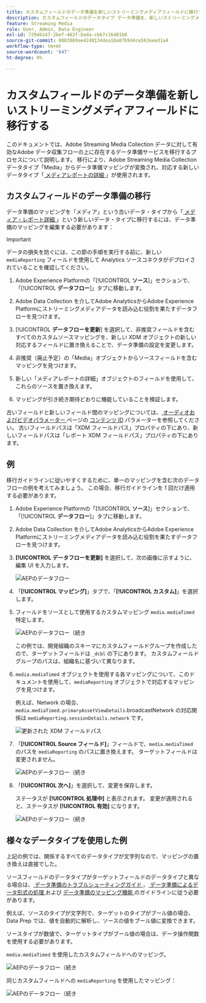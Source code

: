 ```yaml
---
title: カスタムフィールドのデータ準備を新しいストリーミングメディアフィールドに移行する
description: カスタムフィールドのデータタイプ データ準備を、新しいストリーミングメディアフィールドに移行する方法について説明します
feature: Streaming Media
role: User, Admin, Data Engineer
exl-id: 7294b147-2bef-463f-bada-cb67c16d01b0
source-git-commit: 0083869ae4248134dea18a87b9d4ce563eeed1a4
workflow-type: tm+mt
source-wordcount: '647'
ht-degree: 0%

---
```


# カスタムフィールドのデータ準備を新しいストリーミングメディアフィールドに移行する

このドキュメントでは、Adobe Streaming Media Collection データに対して有効なAdobe データ収集フローの上に存在するデータ準備サービスを移行するプロセスについて説明します。 移行により、Adobe Streaming Media Collection データタイプ「Media」からデータ準備マッピングが変換され、対応する新しいデータタイプ「[ メディアレポートの詳細 ](https://experienceleague.adobe.com/ja/docs/experience-platform/xdm/data-types/media-reporting-details)」が使用されます。

## カスタムフィールドのデータ準備の移行

データ準備のマッピングを「メディア」という古いデータ・タイプから「[ メディア・レポート詳細 ](https://experienceleague.adobe.com/ja/docs/experience-platform/xdm/data-types/media-reporting-details)」という新しいデータ・タイプに移行するには、データ準備のマッピングを編集する必要があります：

>[!IMPORTANT]
>
>データの損失を防ぐには、この節の手順を実行する前に、新しい `mediaReporting` フィールドを使用して Analytics ソースコネクタがデプロイされていることを確認してください。

1. Adobe Experience Platformの「[!UICONTROL **ソース**]」セクションで、「[!UICONTROL **データフロー**]」タブに移動します。

1. Adobe Data Collection を介してAdobe AnalyticsからAdobe Experience Platformにストリーミングメディアデータを読み込む役割を果たすデータフローを見つけます。

1. [!UICONTROL **データフローを更新**] を選択して、非推奨フィールドを含むすべてのカスタムソースマッピングを、新しい XDM オブジェクトの新しい対応するフィールドに置き換えることで、データ準備の設定を変更します。

1. 非推奨（廃止予定）の「Media」オブジェクトからソースフィールドを含むマッピングを見つけます。

1. 新しい「メディアレポートの詳細」オブジェクトのフィールドを使用して、これらのソースを置き換えます。

1. マッピングが引き続き期待どおりに機能していることを検証します。

古いフィールドと新しいフィールド間のマッピングについては、[ オーディオおよびビデオパラメーター ](https://experienceleague.adobe.com/ja/docs/media-analytics/using/implementation/variables/audio-video-parameters#content-id) ページの [ コンテンツ ID](https://experienceleague.adobe.com/ja/docs/media-analytics/using/implementation/variables/audio-video-parameters) パラメーターを参照してください。 古いフィールドパスは「XDM フィールドパス」プロパティの下にあり、新しいフィールドパスは「レポート XDM フィールドパス」プロパティの下にあります。

## 例

移行ガイドラインに従いやすくするために、単一のマッピングを含む次のデータフローの例を考えてみましょう。 この場合、移行ガイドラインを 1 回だけ適用する必要があります。

1. Adobe Experience Platformの「[!UICONTROL **ソース**]」セクションで、「[!UICONTROL **データフロー**]」タブに移動します。

1. Adobe Data Collection を介してAdobe AnalyticsからAdobe Experience Platformにストリーミングメディアデータを読み込む役割を果たすデータフローを見つけます。

1. **[!UICONTROL データフローを更新]** を選択して、次の画像に示すように、編集 UI を入力します。

   ![AEPのデータフロー ](assets/aep-dataflow.jpeg)

1. 「**[!UICONTROL マッピング]**」タブで、「**[!UICONTROL カスタム]**」を選択します。

1. フィールドをソースとして使用するカスタムマッピング `media.mediaTimed` 特定します。

   ![AEPのデータフロー（続き ](assets/aep-dataflow2.jpeg)

   この例では、開発組織のスキーマにカスタムフィールドグループを作成したので、ターゲットフィールドは `_dcbl` の下にあります。 カスタムフィールドグループのパスは、組織名に基づいて異なります。

1. `media.mediaTimed` オブジェクトを使用する各マッピングについて、このドキュメントを使用して、`mediaReporting` オブジェクトで対応するマッピングを見つけます。

   例えば、Network の場合、`media.mediaTimed.primaryAssetViewDetails`.broadcastNetwork の対応関係は `mediaReporting.sessionDetails.network` です。

   ![ 更新された XDM フィールドパス ](assets/xdm-field-path-old-and-new.jpeg)

1. 「**[!UICONTROL Source フィールド]**」フィールドで、`media.mediaTimed` のパスを `mediaReporting` のパスに置き換えます。 ターゲットフィールドは変更されません。

   ![AEPのデータフロー（続き ](assets/aep-dataflow3.jpeg)

1. 「**[!UICONTROL 次へ]**」を選択して、変更を保存します。

   ステータスが **[!UICONTROL 処理中]** と表示されます。 変更が適用されると、ステータスが **[!UICONTROL 有効]** になります。

   ![AEPのデータフロー（続き ](assets/aep-dataflow5.jpeg)

## 様々なデータタイプを使用した例

上記の例では、関係するすべてのデータタイプが文字列なので、マッピングの置き換えは直接でした。

ソースフィールドのデータタイプがターゲットフィールドのデータタイプと異なる場合は、[ データ準備のトラブルシューティングガイド ](https://experienceleague.adobe.com/ja/docs/experience-platform/data-prep/troubleshooting-guide)、[ データ準備によるデータ形式の処理 ](https://experienceleague.adobe.com/ja/docs/experience-platform/data-prep/data-handling) および [ データ準備のマッピング機能 ](https://experienceleague.adobe.com/ja/docs/experience-platform/data-prep/data-handling) のガイドラインに従う必要があります。

例えば、ソースのタイプが文字列で、ターゲットのタイプがブール値の場合、Data Prep では、値を自動的に解析し、ソースの値をブール値に変換できます。

ソースタイプが数値で、ターゲットタイプがブール値の場合は、データ操作関数を使用する必要があります。

`media.mediaTimed` を使用したカスタムフィールドへのマッピング。

![AEPのデータフロー（続き ](assets/aep-dataflow6.jpeg)

同じカスタムフィールドへの `mediaReporting` を使用したマッピング：

![AEPのデータフロー（続き ](assets/aep-dataflow7.jpeg)
